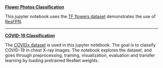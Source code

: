 **[Flower Photos Classification]()**

This jupyter notebook uses the [TF flowers dataset](https://www.tensorflow.org/datasets/catalog/tf_flowers) demonstrates
the use of [ResFPN](https://github.com/DrMMZ/ResFPN/tree/main/model). 

----

**[COVID-19 Classification]()**

The [COVIDx dataset](https://github.com/lindawangg/COVID-Net) is used in this jupyter notebook. The goal is to classify
COVID-19 in chest X-ray images. The notebook explores the dataset, and goes through preprocessing, training, visualization, 
evaluation and transfer learning by loading pretrained ResNet weights.
